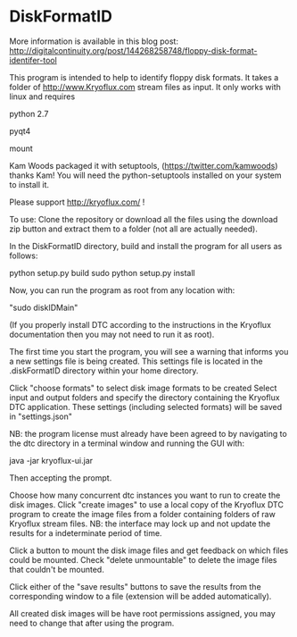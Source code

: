 # DiskFormatID

More information is available in this blog post: http://digitalcontinuity.org/post/144268258748/floppy-disk-format-identifer-tool


This program is intended to help to identify floppy disk formats.  It takes a folder of http://www.Kryoflux.com stream files as input. It only works with linux and requires

python 2.7

pyqt4

mount

Kam Woods packaged it with setuptools, (https://twitter.com/kamwoods) thanks Kam! You will need the python-setuptools installed on your system to install it. 


Please support http://kryoflux.com/ !

To use:
Clone the repository or download all the files using the download zip button and extract them to a folder (not all are actually needed).

In the DiskFormatID directory, build and install the program for all users as follows:

python setup.py build
sudo python setup.py install

Now, you can run the program as root from any location with:

"sudo diskIDMain"

(If you properly install DTC according to the instructions in the Kryoflux documentation then you may not need to run it as root).

The first time you start the program, you will see a warning that informs you a new settings file is being created. This settings file is located in the .diskFormatID directory within your home directory.

Click "choose formats" to select disk image formats to be created
Select input and output folders and specify the directory containing the Kryoflux DTC application. These settings (including selected formats) will be saved in "settings.json" 

NB: the program license must already have been agreed to by navigating to the dtc directory in a terminal window and running the GUI with:

java -jar kryoflux-ui.jar

Then accepting the prompt.

Choose how many concurrent dtc instances you want to run to create the disk images.
Click "create images" to use a local copy of the Kryoflux DTC program to create the image files from a folder containing folders of raw Kryoflux stream files. NB: the interface may lock up and not update the results for a indeterminate period of time. 

Click a button to mount the disk image files and get feedback on which files could be mounted. Check "delete unmountable" to delete the image files that couldn't be mounted. 

Click either of the "save results" buttons to save the results from the corresponding window to a file (extension will be added automatically). 

All created disk images will be have root permissions assigned, you may need to change that after using the program. 
